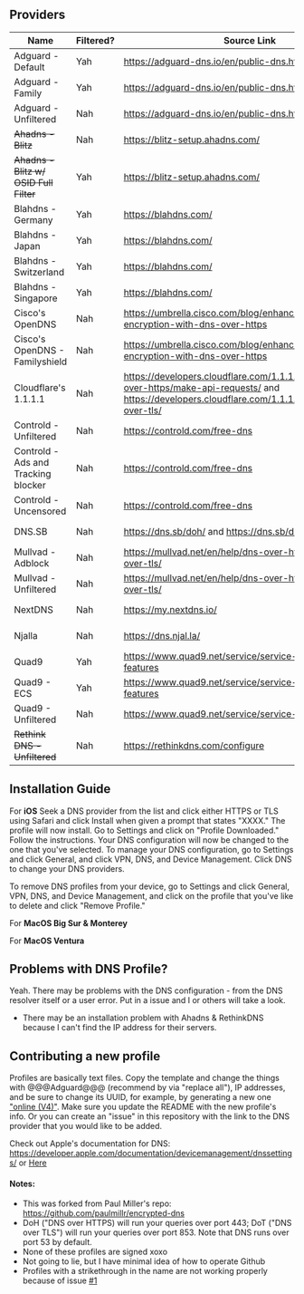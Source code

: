 ## Providers

| Name                                   | Filtered? | Source Link                                                                                                                                                   | Anycast? | Install                                                                                                                                                                                                                                            |
| -------------------------------------- | --------- | ------------------------------------------------------------------------------------------------------------------------------------------------------------- | -------- | -------------------------------------------------------------------------------------------------------------------------------------------------------------------------------------------------------------------------------------------------- |
| Adguard - Default                      | Yah       | https://adguard-dns.io/en/public-dns.html                                                                                                                     | Yah      | [HTTPS](https://github.com/Undercook1799/layer7-dns-profiles/raw/master/profiles/adguard-default-https.mobileconfig), [TLS](https://github.com/Undercook1799/layer7-dns-profiles/raw/master/profiles/adguard-default-tls.mobileconfig)             |
| Adguard - Family                       | Yah       | https://adguard-dns.io/en/public-dns.html                                                                                                                     | Yah      | [HTTPS](https://github.com/Undercook1799/layer7-dns-profiles/raw/master/profiles/adguard-family-https.mobileconfig), [TLS](https://github.com/Undercook1799/layer7-dns-profiles/raw/master/profiles/adguard-family-tls.mobileconfig)               |
| Adguard - Unfiltered                   | Nah       | https://adguard-dns.io/en/public-dns.html                                                                                                                     | Yah      | [HTTPS](https://github.com/Undercook1799/layer7-dns-profiles/raw/master/profiles/adguard-nonfiltering-https.mobileconfig), [TLS](https://github.com/Undercook1799/layer7-dns-profiles/raw/master/profiles/adguard-nonfiltering-tls.mobileconfig)   |
| ~~Ahadns - Blitz~~                     | Nah       | https://blitz-setup.ahadns.com/                                                                                                                               | Yah      | [HTTPS](https://github.com/Undercook1799/layer7-dns-profiles/raw/master/profiles/ahadns-blitz-https.mobileconfig)                                                                                                                                  |
| ~~Ahadns - Blitz w/ OSID Full Filter~~ | Yah       | https://blitz-setup.ahadns.com/                                                                                                                               | Yah      | [HTTPS](https://github.com/Undercook1799/layer7-dns-profiles/raw/master/profiles/ahadns-blitz-oisdfull-https.mobileconfig)                                                                                                                         |
| Blahdns - Germany                      | Yah       | https://blahdns.com/                                                                                                                                          | Nah      | [HTTPS](https://github.com/Undercook1799/layer7-dns-profiles/raw/master/profiles/blahdns-germany-https.mobileconfig), [TLS](https://github.com/Undercook1799/layer7-dns-profiles/raw/master/profiles/blahdns-germany-tls.mobileconfig)             |
| Blahdns - Japan                        | Yah       | https://blahdns.com/                                                                                                                                          | Nah      | [HTTPS](https://github.com/Undercook1799/layer7-dns-profiles/raw/master/profiles/blahdns-japan-https.mobileconfig), [TLS](https://github.com/Undercook1799/layer7-dns-profiles/raw/master/profiles/blahdns-japan-tls.mobileconfig)                 |
| Blahdns - Switzerland                  | Yah       | https://blahdns.com/                                                                                                                                          | Nah      | [HTTPS](https://github.com/Undercook1799/layer7-dns-profiles/raw/master/profiles/blahdns-switzerland-https.mobileconfig), [TLS](https://github.com/Undercook1799/layer7-dns-profiles/raw/master/profiles/blahdns-switzerland-tls.mobileconfig)     |
| Blahdns - Singapore                    | Yah       | https://blahdns.com/                                                                                                                                          | Nah      | [HTTPS](https://github.com/Undercook1799/layer7-dns-profiles/raw/master/profiles/blahdns-singapore-https.mobileconfig), [TLS](https://github.com/Undercook1799/layer7-dns-profiles/raw/master/profiles/blahdns-singapore-tls.mobileconfig)         |
| Cisco's OpenDNS                        | Nah       | https://umbrella.cisco.com/blog/enhancing-support-dns-encryption-with-dns-over-https                                                                          | Yah      | [HTTPS](https://github.com/Undercook1799/layer7-dns-profiles/raw/master/profiles/opendns-https.mobileconfig), [TLS](https://github.com/Undercook1799/layer7-dns-profiles/raw/master/profiles/opendns-tls.mobileconfig)                             |
| Cisco's OpenDNS - Familyshield         | Nah       | https://umbrella.cisco.com/blog/enhancing-support-dns-encryption-with-dns-over-https                                                                          | Yah      | [HTTPS](https://github.com/Undercook1799/layer7-dns-profiles/raw/master/profiles/opendns-familyshield-https.mobileconfig), [TLS](https://github.com/Undercook1799/layer7-dns-profiles/raw/master/profiles/opendns-familyshield-tls.mobileconfig)   |
| Cloudflare's 1.1.1.1                   | Nah       | https://developers.cloudflare.com/1.1.1.1/encryption/dns-over-https/make-api-requests/ and https://developers.cloudflare.com/1.1.1.1/encryption/dns-over-tls/ | Yah      | [HTTPS](https://github.com/Undercook1799/layer7-dns-profiles/raw/master/profiles/cloudfare-1.1.1.1-https.mobileconfig), [TLS](https://github.com/Undercook1799/layer7-dns-profiles/raw/master/profiles/cloudfare-1.1.1.1-tls.mobileconfig)         |
| Controld - Unfiltered                  | Nah       | https://controld.com/free-dns                                                                                                                                 | Yah      | [HTTPS](https://github.com/Undercook1799/layer7-dns-profiles/raw/master/profiles/controld-unfiltered-https.mobileconfig), [TLS](https://github.com/Undercook1799/layer7-dns-profiles/raw/master/profiles/controld-unfiltered-tls.mobileconfig)     |
| Controld - Ads and Tracking blocker    | Nah       | https://controld.com/free-dns                                                                                                                                 | Yah      | [HTTPS](https://github.com/Undercook1799/layer7-dns-profiles/raw/master/profiles/controld-ads+trackers-https.mobileconfig), [TLS](https://github.com/Undercook1799/layer7-dns-profiles/raw/master/profiles/controld-ads+trackers-tls.mobileconfig) |
| Controld - Uncensored                  | Nah       | https://controld.com/free-dns                                                                                                                                 | Yah      | [HTTPS](https://github.com/Undercook1799/layer7-dns-profiles/raw/master/profiles/controld-uncensored-https.mobileconfig), [TLS](https://github.com/Undercook1799/layer7-dns-profiles/raw/master/profiles/controld-uncensored-tls.mobileconfig)     |
| DNS.SB                                 | Nah       | https://dns.sb/doh/ and https://dns.sb/dot/                                                                                                                   | Yah      | [HTTPS](https://github.com/Undercook1799/layer7-dns-profiles/raw/master/profiles/dns.sb-https.mobileconfig), [TLS](https://github.com/Undercook1799/layer7-dns-profiles/raw/master/profiles/dns.sb-tls.mobileconfig)                               |
| Mullvad - Adblock                      | Nah       | https://mullvad.net/en/help/dns-over-https-and-dns-over-tls/                                                                                                  | Yah      | [HTTPS](https://github.com/Undercook1799/layer7-dns-profiles/raw/master/profiles/mullvad-adblock-https.mobileconfig), [TLS](https://github.com/Undercook1799/layer7-dns-profiles/raw/master/profiles/mullvad-adblock-tls.mobileconfig)             |
| Mullvad - Unfiltered                   | Nah       | https://mullvad.net/en/help/dns-over-https-and-dns-over-tls/                                                                                                  | Yah      | [HTTPS](https://github.com/Undercook1799/layer7-dns-profiles/raw/master/profiles/mullvad-unfiltered-https.mobileconfig), [TLS](https://github.com/Undercook1799/layer7-dns-profiles/raw/master/profiles/mullvad-unfiltered-tls.mobileconfig)       |
| NextDNS                                | Nah       | https://my.nextdns.io/                                                                                                                                        | Yah      | [HTTPS](https://github.com/Undercook1799/layer7-dns-profiles/raw/master/profiles/nextdns-unfiltered-https.mobileconfig), [TLS](https://github.com/Undercook1799/layer7-dns-profiles/raw/master/profiles/nextdns-unfiltered-tls.mobileconfig)       |
| Njalla                                 | Nah       | https://dns.njal.la/                                                                                                                                          | Nah      | [HTTPS](https://github.com/Undercook1799/layer7-dns-profiles/raw/master/profiles/njalla-https.mobileconfig), [TLS](https://github.com/Undercook1799/layer7-dns-profiles/raw/master/profiles/njalla-tls.mobileconfig)                               |
| Quad9                                  | Yah       | https://www.quad9.net/service/service-addresses-and-features                                                                                                  | Yah      | [HTTPS](https://github.com/Undercook1799/layer7-dns-profiles/raw/master/profiles/quad9-https.mobileconfig), [TLS](https://github.com/Undercook1799/layer7-dns-profiles/raw/master/profiles/quad9-tls.mobileconfig)                                 |
| Quad9 - ECS                            | Yah       | https://www.quad9.net/service/service-addresses-and-features                                                                                                  | Yah      | [HTTPS](https://github.com/Undercook1799/layer7-dns-profiles/raw/master/profiles/quad9-ecs-https.mobileconfig), [TLS](https://github.com/Undercook1799/layer7-dns-profiles/raw/master/profiles/quad9-ecs-tls.mobileconfig)                         |
| Quad9 - Unfiltered                     | Nah       | https://www.quad9.net/service/service-addresses                                                                                                               | Yah      | [HTTPS](https://github.com/Undercook1799/layer7-dns-profiles/raw/master/profiles/quad9-unfiltered-https.mobileconfig), [TLS](https://github.com/Undercook1799/layer7-dns-profiles/raw/master/profiles/quad9-unfiltered-tls.mobileconfig)           |
| ~~Rethink DNS - Unfiltered~~           | Nah       | https://rethinkdns.com/configure                                                                                                                              | Yah      | [HTTPS](https://github.com/Undercook1799/layer7-dns-profiles/raw/master/profiles/rethinkdns-https.mobileconfig), [TLS](https://github.com/Undercook1799/layer7-dns-profiles/raw/master/profiles/rethinkdns-tls.mobileconfig)                       |

## Installation Guide

For **iOS**
Seek a DNS provider from the list and click either HTTPS or TLS using Safari and click Install when given a prompt that states "XXXX." The profile will now install. Go to Settings and click on "Profile Downloaded." Follow the instructions. Your DNS configuration will now be changed to the one that you've selected. To manage your DNS configuration, go to Settings and click General, and click VPN, DNS, and Device Management. Click DNS to change your DNS providers.

To remove DNS profiles from your device, go to Settings and click General, VPN, DNS, and Device Management, and click on the profile that you've like to delete and click "Remove Profile."

For **MacOS Big Sur & Monterey**

For **MacOS Ventura**

## Problems with DNS Profile?

Yeah. There may be problems with the DNS configuration - from the DNS resolver itself or a user error. Put in a issue and I or others will take a look.

- There may be an installation problem with Ahadns & RethinkDNS because I can't find the IP address for their servers.

## Contributing a new profile

Profiles are basically text files. Copy the template and change the things with @@@Adguard@@@ (recommend by via "replace all"), IP addresses, and be sure to change its UUID, for example, by generating a new one ["online (V4)"](https://www.uuidgenerator.net/). Make sure you update the README with the new profile's info. Or you can create an "issue" in this repository with the link to the DNS provider that you would like to be added.

Check out Apple's documentation for DNS: https://developer.apple.com/documentation/devicemanagement/dnssettings/ or [Here](https://developer.apple.com/documentation/devicemanagement/dnssettings/)

#### Notes:

- This was forked from Paul Miller's repo: https://github.com/paulmillr/encrypted-dns
- DoH ("DNS over HTTPS) will run your queries over port 443; DoT ("DNS over TLS") will run your queries over port 853. Note that DNS runs over port 53 by default.
- None of these profiles are signed xoxo
- Not going to lie, but I have minimal idea of how to operate Github
- Profiles with a strikethrough in the name are not working properly because of issue [#1](https://github.com/Undercook1799/layer7-dns-profiles/issues/1)
